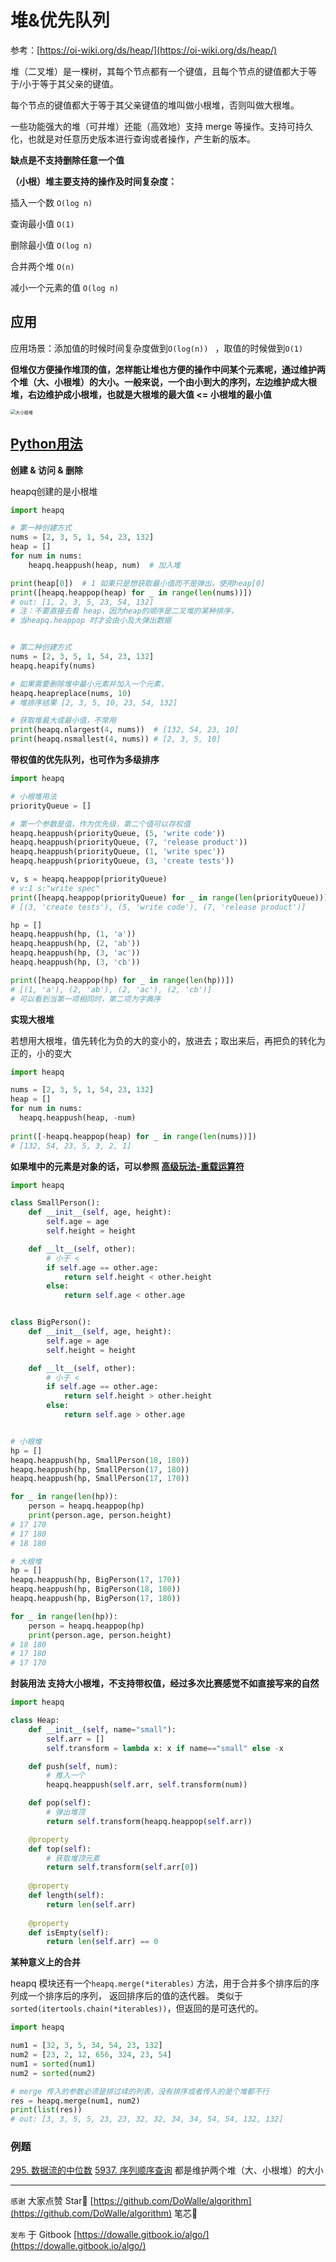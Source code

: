 # 堆&优先队列

参考：[https://oi-wiki.org/ds/heap/](https://oi-wiki.org/ds/heap/)

堆（二叉堆）是一棵树，其每个节点都有一个键值，且每个节点的键值都大于等于/小于等于其父亲的键值。

每个节点的键值都大于等于其父亲键值的堆叫做小根堆，否则叫做大根堆。

一些功能强大的堆（可并堆）还能（高效地）支持 merge 等操作。支持可持久化，也就是对任意历史版本进行查询或者操作，产生新的版本。

**缺点是不支持删除任意一个值**

**（小根）堆主要支持的操作及时间复杂度：**

插入一个数 `O(log n)`

查询最小值 `O(1)`

删除最小值 `O(log n)`

合并两个堆 `O(n)`

减小一个元素的值 `O(log n)`



## 应用

应用场景：添加值的时候时间复杂度做到`O(log(n)) `  ，取值的时候做到`O(1)`

**但堆仅方便操作堆顶的值，怎样能让堆也方便的操作中间某个元素呢，通过维护两个堆（大、小根堆）的大小。一般来说，一个由小到大的序列，左边维护成大根堆，右边维护成小根堆，也就是大根堆的最大值 <= 小根堆的最小值**

<img src="./doc/大小根堆.png" alt="大小根堆" style="zoom:50%;" />



## [Python用法](https://www.jianshu.com/p/801318c77ab5)

**创建 & 访问 & 删除**

heapq创建的是小根堆

```python
import heapq

# 第一种创建方式
nums = [2, 3, 5, 1, 54, 23, 132]
heap = []
for num in nums:
    heapq.heappush(heap, num)  # 加入堆 

print(heap[0])  # 1 如果只是想获取最小值而不是弹出，使用heap[0]
print([heapq.heappop(heap) for _ in range(len(nums))])
# out: [1, 2, 3, 5, 23, 54, 132]
# 注：不要直接去看 heap，因为heap的顺序是二叉堆的某种排序，
# 当heapq.heappop 时才会由小及大弹出数据


# 第二种创建方式
nums = [2, 3, 5, 1, 54, 23, 132]
heapq.heapify(nums)

# 如果需要删除堆中最小元素并加入一个元素，
heapq.heapreplace(nums, 10)
# 堆排序结果 [2, 3, 5, 10, 23, 54, 132]

# 获取堆最大或最小值，不常用
print(heapq.nlargest(4, nums)) 	# [132, 54, 23, 10]
print(heapq.nsmallest(4, nums))	# [2, 3, 5, 10]
```



**带权值的优先队列，也可作为多级排序**

```python
import heapq

# 小根堆用法
priorityQueue = [] 

# 第一个参数是值，作为优先级，第二个值可以存权值
heapq.heappush(priorityQueue, (5, 'write code')) 
heapq.heappush(priorityQueue, (7, 'release product'))
heapq.heappush(priorityQueue, (1, 'write spec'))
heapq.heappush(priorityQueue, (3, 'create tests'))

v, s = heapq.heappop(priorityQueue) 
# v:1 s:"write spec"
print([heapq.heappop(priorityQueue) for _ in range(len(priorityQueue))])
# [(3, 'create tests'), (5, 'write code'), (7, 'release product')]

hp = [] 
heapq.heappush(hp, (1, 'a')) 
heapq.heappush(hp, (2, 'ab'))
heapq.heappush(hp, (3, 'ac'))
heapq.heappush(hp, (3, 'cb'))

print([heapq.heappop(hp) for _ in range(len(hp))])
# [(1, 'a'), (2, 'ab'), (2, 'ac'), (2, 'cb')]
# 可以看到当第一项相同时，第二项为字典序
```



**实现大根堆**

若想用大根堆，值先转化为负的大的变小的，放进去；取出来后，再把负的转化为正的，小的变大

```python
import heapq

nums = [2, 3, 5, 1, 54, 23, 132]
heap = []
for num in nums:
  heapq.heappush(heap, -num) 
  
print([-heapq.heappop(heap) for _ in range(len(nums))])
# [132, 54, 23, 5, 3, 2, 1]
```



**如果堆中的元素是对象的话，可以参照 [高级玩法-重载运算符](../../数据操作/Python/高级玩法.md)**

```python
import heapq

class SmallPerson():
    def __init__(self, age, height):
        self.age = age
        self.height = height

    def __lt__(self, other):
        # 小于 <
        if self.age == other.age:
            return self.height < other.height
        else:
            return self.age < other.age


class BigPerson():
    def __init__(self, age, height):
        self.age = age
        self.height = height

    def __lt__(self, other):
        # 小于 <
        if self.age == other.age:
            return self.height > other.height
        else:
            return self.age > other.age


# 小根堆
hp = []
heapq.heappush(hp, SmallPerson(18, 180))
heapq.heappush(hp, SmallPerson(17, 180))
heapq.heappush(hp, SmallPerson(17, 170))

for _ in range(len(hp)):
    person = heapq.heappop(hp)
    print(person.age, person.height)
# 17 170
# 17 180
# 18 180

# 大根堆
hp = []
heapq.heappush(hp, BigPerson(17, 170))
heapq.heappush(hp, BigPerson(18, 180))
heapq.heappush(hp, BigPerson(17, 180))

for _ in range(len(hp)):
    person = heapq.heappop(hp)
    print(person.age, person.height)
# 18 180
# 17 180
# 17 170
```



**封装用法 支持大小根堆，不支持带权值，经过多次比赛感觉不如直接写来的自然**

```python
import heapq

class Heap:
    def __init__(self, name="small"):
        self.arr = []
        self.transform = lambda x: x if name=="small" else -x

    def push(self, num):
        # 推入一个
        heapq.heappush(self.arr, self.transform(num))

    def pop(self):
        # 弹出堆顶
        return self.transform(heapq.heappop(self.arr))

    @property
    def top(self):
        # 获取堆顶元素
        return self.transform(self.arr[0])
    
    @property
    def length(self):
        return len(self.arr)
    
    @property
    def isEmpty(self):
        return len(self.arr) == 0
```



**某种意义上的合并**

heapq 模块还有一个`heapq.merge(*iterables)` 方法，用于合并多个排序后的序列成一个排序后的序列， 返回排序后的值的迭代器。
类似于`sorted(itertools.chain(*iterables))`，但返回的是可迭代的。

```python
import heapq

num1 = [32, 3, 5, 34, 54, 23, 132]
num2 = [23, 2, 12, 656, 324, 23, 54]
num1 = sorted(num1)
num2 = sorted(num2)

# merge 传入的参数必须是排过续的列表，没有排序或者传入的是个堆都不行
res = heapq.merge(num1, num2)
print(list(res))
# out: [3, 3, 5, 5, 23, 23, 32, 32, 34, 34, 54, 54, 132, 132]
```



### 例题

[295. 数据流的中位数](https://leetcode-cn.com/problems/find-median-from-data-stream/) [5937. 序列顺序查询](https://leetcode-cn.com/problems/sequentially-ordinal-rank-tracker/) 都是维护两个堆（大、小根堆）的大小



---

`感谢`  大家点赞 Star🌟 [https://github.com/DoWalle/algorithm](https://github.com/DoWalle/algorithm) 笔芯🤞

`发布`  于 Gitbook [https://dowalle.gitbook.io/algo/](https://dowalle.gitbook.io/algo/)
